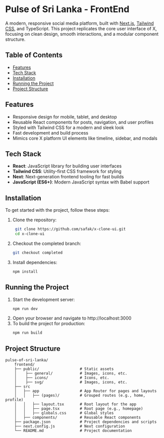 # Pulse of Sri Lanka - FrontEnd

A modern, responsive social media platform, built with [Next.js](https://nextjs.org/), [Tailwind CSS](https://tailwindcss.com/), and TypeScript. This project replicates the core user interface of X, focusing on clean design, smooth interactions, and a modular component structure.

## Table of Contents

- [Features](#features)
- [Tech Stack](#tech-stack)
- [Installation](#installation)
- [Running the Project](#running-the-project)
- [Project Structure](#project-structure)

## Features

- Responsive design for mobile, tablet, and desktop
- Reusable React components for posts, navigation, and user profiles
- Styled with Tailwind CSS for a modern and sleek look
- Fast development and build process
- Mimics core X platform UI elements like timeline, sidebar, and modals

## Tech Stack

- **React**: JavaScript library for building user interfaces
- **Tailwind CSS**: Utility-first CSS framework for styling
- **Next**: Next-generation frontend tooling for fast builds
- **JavaScript (ES6+)**: Modern JavaScript syntax with Babel support

## Installation

To get started with the project, follow these steps:

1. Clone the repository:
   ```bash
    git clone https://github.com/safak/x-clone-ui.git
    cd x-clone-ui
   ```
2. Checkout the completed branch:
    ```bash
    git checkout completed
    ```
3. Install dependencies:
    ```bash
    npm install
    ```

## Running the Project
1. Start the development server:
    ```bash
    npm run dev
   ```
2. Open your browser and navigate to http://localhost:3000
3. To build the project for production:
    ```bash
    npm run build
    ```

## Project Structure

    pulse-of-sri-lanka/
        frontend/
        ├── public/                  # Static assets
        │    ├── general/            # Images, icons, etc.
        │    ├── icons/              # Icons, etc.
        │    ├── svg/                # Images, icons, etc.
        ├── src
        │   ├── app                  # App Router for pages and layouts
        │   │   ├── (pages)/         # Grouped routes (e.g., home, profile)
        │   │   ├── layout.tsx       # Root layout for the app
        │   │   ├── page.tsx         # Root page (e.g., homepage)
        │   │   ├── globals.css      # Global styles
        │   ├── components/          # Reusable React components
        ├── package.json             # Project dependencies and scripts
        ├── next.config.js           # Next configuration
        └── README.md                # Project documentation
